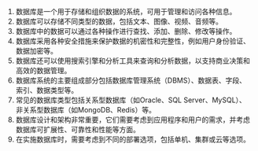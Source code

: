 1. 数据库是一个用于存储和组织数据的系统，可用于管理和访问各种信息。
2. 数据库可以存储不同类型的数据，包括文本、图像、视频、音频等。
3. 数据库中的数据可以通过各种操作进行查找、添加、删除、修改等操作。
4. 数据库采用各种安全措施来保护数据的机密性和完整性，例如用户身份验证、数据加密等。
5. 数据库还可以使用搜索引擎和分析工具来查询和分析数据，以支持商业决策和高效的数据管理。
6. 数据库系统的主要组成部分包括数据库管理系统（DBMS）、数据表、字段、索引、数据类型等。
7. 常见的数据库类型包括关系型数据库（如Oracle、SQL Server、MySQL）、非关系型数据库（如MongoDB、Redis）等。
8. 数据库设计和架构非常重要，它们需要考虑到应用程序和用户的需求，并考虑数据库可扩展性、可靠性和性能等方面。
9. 在实施数据库时，需要考虑到不同的部署选项，包括单机、集群或云等选项。